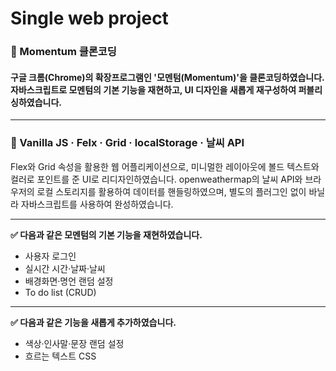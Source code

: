 # Single web project


### 📌 Momentum 클론코딩

#### 구글 크롬(Chrome)의 확장프로그램인 '모멘텀(Momentum)'을 클론코딩하였습니다. 자바스크립트로 모멘텀의 기본 기능을 재현하고, UI 디자인을 새롭게 재구성하여 퍼블리싱하였습니다.

----
### 📝 Vanilla JS · Felx · Grid · localStorage · 날씨 API

Flex와 Grid 속성을 활용한 웹 어플리케이션으로, 미니멀한 레이아웃에 볼드 텍스트와 컬러로 포인트를 준 UI로 리디자인하였습니다. openweathermap의 날씨 API와 브라우저의 로컬 스토리지를 활용하여 데이터를 핸들링하였으며, 별도의 플러그인 없이 바닐라 자바스크립트를 사용하여 완성하였습니다.

----

**✅ 다음과 같은 모멘텀의 기본 기능을 재현하였습니다.**
- 사용자 로그인
- 실시간 시간·날짜·날씨
- 배경화면·명언 랜덤 설정
- To do list (CRUD)
----
**✅ 다음과 같은 기능을 새롭게 추가하였습니다.**
- 색상·인사말·문장 랜덤 설정
- 흐르는 텍스트 CSS
